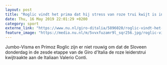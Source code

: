 ```yaml
---
layout: post
title: "Roglic vindt het prima dat hij stress van roze trui kwijt is in Giro"
date: Thu, 16 May 2019 22:01:29 +0200
category: sport
externe_link: "https://www.nu.nl/giro-ditalia/5896020/roglic-vindt-het-prima-dat-hij-stress-van-roze-trui-kwijt-is-in-giro.html"
feature_image: "https://media.nu.nl/m/5vvxfuzamr9l_sqr256.jpg/roglic-vindt-het-prima-dat-hij-stress-van-roze-trui-kwijt-is-in-giro.jpg"
---
```


Jumbo-Visma en Primoz Roglic zijn er niet rouwig om dat de Sloveen donderdag in de zesde etappe van de Giro d'Italia de roze leiderstrui kwijtraakte aan de Italiaan Valerio Conti.
